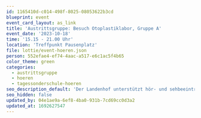 ```yaml
---
id: 1165410d-c014-498f-8025-08053622b3cd
blueprint: event
event_card_layout: as_link
title: 'Austrittsgruppe: Besuch Otoplastiklabor, Gruppe A'
event_date: '2023-10-18'
time: '15.15 - 21.00 Uhr'
location: 'Treffpunkt Pausenplatz'
file: lottie/event-hoeren.json
person: 552efae4-ef74-4aac-a517-e6c1ac5f4b65
color_theme: green
categories:
  - austrittsgruppe
  - hoeren
  - tagessonderschule-hoeren
seo_description_default: 'Der Landenhof unterstützt hör- und sehbeeinträchtigte Kinder & Jugendliche in ihrem selbstbestimmten Leben durch Förderung ihrer Fähigkeiten & Entwicklung'
seo_hidden: false
updated_by: 04e1ae9a-6ef8-4ba0-931b-7cd69cc0d3a2
updated_at: 1692627547
---
```

